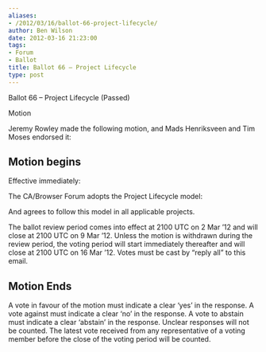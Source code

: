 ```yaml
---
aliases:
- /2012/03/16/ballot-66-project-lifecycle/
author: Ben Wilson
date: 2012-03-16 21:23:00
tags:
- Forum
- Ballot
title: Ballot 66 – Project Lifecycle
type: post
---
```


Ballot 66 – Project Lifecycle (Passed)

Motion

Jeremy Rowley made the following motion, and Mads Henriksveen and Tim Moses endorsed it:

## Motion begins

Effective immediately:

The CA/Browser Forum adopts the Project Lifecycle model:

And agrees to follow this model in all applicable projects.

The ballot review period comes into effect at 2100 UTC on 2 Mar ’12 and will close at 2100 UTC on 9 Mar ’12. Unless the motion is withdrawn during the review period, the voting period will start immediately thereafter and will close at 2100 UTC on 16 Mar ’12. Votes must be cast by “reply all” to this email.

## Motion Ends

A vote in favour of the motion must indicate a clear ‘yes’ in the response. A vote against must indicate a clear ‘no’ in the response. A vote to abstain must indicate a clear ‘abstain’ in the response. Unclear responses will not be counted. The latest vote received from any representative of a voting member before the close of the voting period will be counted.